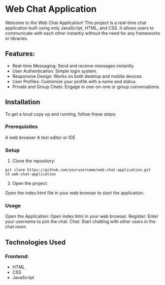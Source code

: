 # Web Chat Application

Welcome to the Web Chat Application! This project is a real-time chat application built using only JavaScript, HTML, and CSS. It allows users to communicate with each other instantly without the need for any frameworks or libraries.

## Features:
* Real-time Messaging: Send and receive messages instantly.
* User Authentication: Simple login system.
* Responsive Design: Works on both desktop and mobile devices.
* User Profiles: Customize your profile with a name and status.
* Private and Group Chats: Engage in one-on-one or group conversations.


## Installation
To get a local copy up and running, follow these steps:

### Prerequisites
A web browser
A text editor or IDE
### Setup
1. Clone the repository:

```
git clone https://github.com/yourusername/web-chat-application.git
cd web-chat-application
```

2. Open the project:

Open the index.html file in your web browser to start the application.

### Usage
Open the Application: Open index.html in your web browser.
Register: Enter your username to join the chat.
Chat: Start chatting with other users in the chat room.

## Technologies Used
### Frontend:
* HTML
* CSS
* JavaScript
